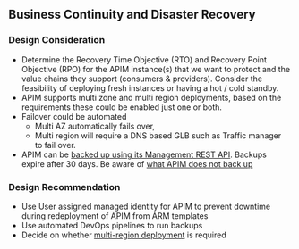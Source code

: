 ## Business Continuity and Disaster Recovery

### Design Consideration

- Determine the Recovery Time Objective (RTO) and Recovery Point Objective (RPO) for the APIM instance(s) that we want to protect and the value chains they support (consumers &amp; providers). Consider the feasibility of deploying fresh instances or having a hot / cold standby.
- APIM supports multi zone and multi region deployments, based on the requirements these could be enabled just one or both.
- Failover could be automated
  - Multi AZ automatically fails over,
  - Multi region will require a DNS based GLB such as Traffic manager to fail over.
- APIM can be [backed up using its Management REST API](https://docs.microsoft.com/en-us/azure/api-management/api-management-howto-disaster-recovery-backup-restore#calling-the-backup-and-restore-operations). Backups expire after 30 days. Be aware of [what APIM does not back up](https://docs.microsoft.com/en-us/azure/api-management/api-management-howto-disaster-recovery-backup-restore#what-is-not-backed-up)

### Design Recommendation

- Use User assigned managed identity for APIM to prevent downtime during redeployment of APIM from ARM templates
- Use automated DevOps pipelines to run backups
- Decide on whether [multi-region deployment](https://docs.microsoft.com/en-us/azure/api-management/api-management-howto-deploy-multi-region) is required
